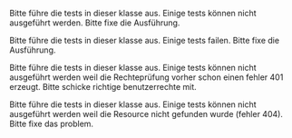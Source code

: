 
Bitte führe die tests in dieser klasse aus. Einige tests können nicht
ausgeführt werden. Bitte fixe die Ausführung.

Bitte führe die tests in dieser klasse aus. Einige tests failen.
Bitte fixe die Ausführung.

Bitte führe die tests in dieser klasse aus. Einige tests können nicht 
ausgeführt werden weil die Rechteprüfung vorher schon einen fehler 401 
erzeugt. Bitte schicke richtige benutzerrechte mit.

Bitte führe die tests in dieser klasse aus. Einige tests können nicht
ausgeführt werden weil die Resource nicht gefunden wurde (fehler 404). Bitte
fixe das problem.

